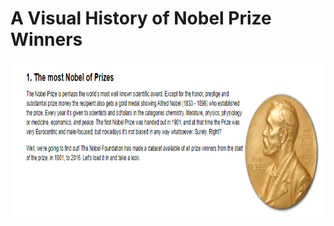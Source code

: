 <h1>A Visual History of Nobel Prize Winners</h1>
<img src="1.PNG" alt="Description for image" width="800" height="250">